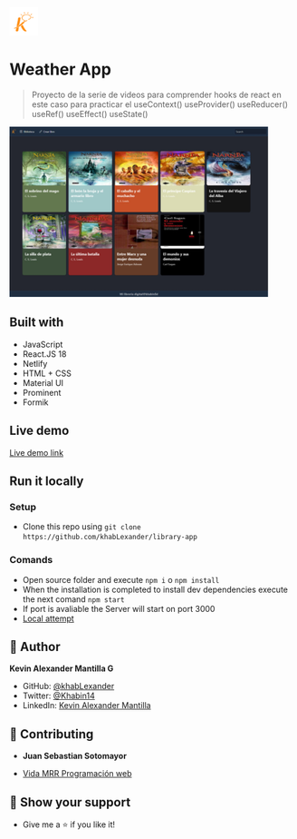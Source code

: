 <img src="./src/assets/kruger.png" height="50px">

# Weather App
> Proyecto de la serie de videos para comprender hooks de react en este caso para practicar el useContext() useProvider() useReducer() useRef() useEffect() useState()

<img src="./src/assets/mock.png" height="300px">


## Built with 

- JavaScript
- React.JS 18
- Netlify
- HTML + CSS
- Material UI
- Prominent
- Formik

## Live demo

[Live demo link](https://weather-app-km.vercel.app/)

## Run it locally

 ### Setup

 - Clone this repo using `git clone https://github.com/khabLexander/library-app`

 ### Comands
 
 - Open source folder and execute  `npm i` o `npm install`
 - When the installation is completed to install dev dependencies execute the next comand `npm start`
 - If port is avaliable the Server will start on port 3000
 - [Local attempt](localhost:3000)



## 👤 Author

 **Kevin Alexander Mantilla G**

- GitHub: [@khabLexander](https://github.com/khabLexander)
- Twitter: [@Khabin14](https://twitter.com/Khabin14)
- LinkedIn: [Kevin Alexander Mantilla](https://www.linkedin.com/in/kevin-alexander-mantilla-3238a5213/)

## 🤝 Contributing

- **Juan Sebastian Sotomayor**

- [Vida MRR Programación web](https://www.youtube.com/watch?v=oT-feDPuJmk&t=5148s&ab_channel=VidaMRR-Programacionweb/)

## 🤲 Show your support

- Give me a ⭐ if you like it!